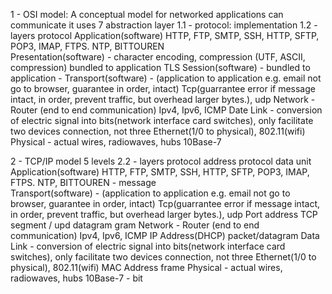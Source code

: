 
1 - OSI model: A conceptual model for networked applications can communicate it uses 7 abstraction layer
    1.1 - protocol: implementation
    1.2 - layers                                                                                                                                                                                                             protocol
            Application(software)                                                                                                                                                                  HTTP, FTP, SMTP, SSH, HTTP, SFTP, POP3, IMAP, FTPS. NTP, BITTOUREN  
            Presentation(software) -  character encoding, compression (UTF, ASCII, compression) bundled to application                                         TLS
            Session(software) - bundled to application                                                                                                                                                      -
            Transport(software) - (application to application e.g. email not go to browser, guarantee in order, intact)                                                   Tcp(guarrantee error if message intact, in order,  prevent traffic, but overhead larger bytes.), udp
            Network - Router (end to end communication)                                                                                                                                              Ipv4, Ipv6, ICMP
            Date Link - conversion of electric signal into bits(network interface card switches), only facilitate two devices connection, not three       Ethernet(1/0 to physical), 802.11(wifi)
            Physical - actual wires, radiowaves, hubs                                                                                                                                                     10Base-7





2 - TCP/IP model 5 levels 
  2.2 - layers                                                                                                                                                                                                         protocol                                                                                                                                                             address                   protocol data unit
      Application(software)                                                                                                                                                                  HTTP, FTP, SMTP, SSH, HTTP, SFTP, POP3, IMAP, FTPS. NTP, BITTOUREN                                                                         -                                message   
      Transport(software) - (application to application e.g. email not go to browser, guarantee in order, intact)                                                   Tcp(guarrantee error if message intact, in order,  prevent traffic, but overhead larger bytes.), udp             Port address    TCP segment / upd datagram gram 
      Network - Router (end to end communication)                                                                                                                                              Ipv4, Ipv6, ICMP                                                                                                                                           IP Address(DHCP)       packet/datagram
      Data Link - conversion of electric signal into bits(network interface card switches), only facilitate two devices connection, not three       Ethernet(1/0 to physical), 802.11(wifi)                                                                                                           MAC Address                  frame
      Physical - actual wires, radiowaves, hubs                                                                                                                                                     10Base-7                                                                                                                                                             -                                    bit

